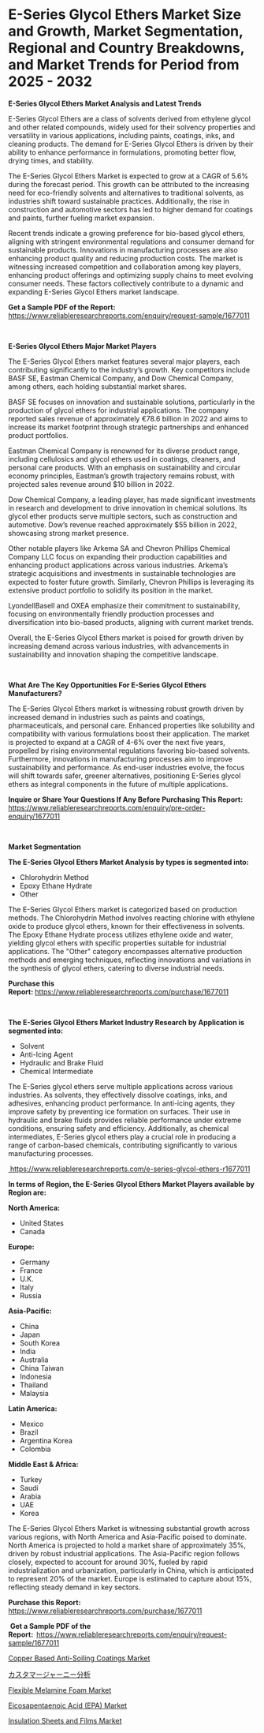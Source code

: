 <p><h1>E-Series Glycol Ethers Market Size and Growth, Market Segmentation, Regional and Country Breakdowns, and Market Trends for Period from 2025 -  2032</h1></p><p><strong>E-Series Glycol Ethers Market Analysis and Latest Trends</strong></p>
<p><p>E-Series Glycol Ethers are a class of solvents derived from ethylene glycol and other related compounds, widely used for their solvency properties and versatility in various applications, including paints, coatings, inks, and cleaning products. The demand for E-Series Glycol Ethers is driven by their ability to enhance performance in formulations, promoting better flow, drying times, and stability.</p><p>The E-Series Glycol Ethers Market is expected to grow at a CAGR of 5.6% during the forecast period. This growth can be attributed to the increasing need for eco-friendly solvents and alternatives to traditional solvents, as industries shift toward sustainable practices. Additionally, the rise in construction and automotive sectors has led to higher demand for coatings and paints, further fueling market expansion.</p><p>Recent trends indicate a growing preference for bio-based glycol ethers, aligning with stringent environmental regulations and consumer demand for sustainable products. Innovations in manufacturing processes are also enhancing product quality and reducing production costs. The market is witnessing increased competition and collaboration among key players, enhancing product offerings and optimizing supply chains to meet evolving consumer needs. These factors collectively contribute to a dynamic and expanding E-Series Glycol Ethers market landscape.</p></p>
<p><strong>Get a Sample PDF of the Report:&nbsp;</strong> <a href="https://www.reliableresearchreports.com/enquiry/request-sample/1677011?utm_campaign=48&utm_medium=2&utm_source=Github&utm_content=ia&utm_term=24032025&utm_id=e-series-glycol-ethers">https://www.reliableresearchreports.com/enquiry/request-sample/1677011</a></p>
<p>&nbsp;</p>
<p><strong>E-Series Glycol Ethers Major Market Players</strong></p>
<p><p>The E-Series Glycol Ethers market features several major players, each contributing significantly to the industry’s growth. Key competitors include BASF SE, Eastman Chemical Company, and Dow Chemical Company, among others, each holding substantial market shares.</p><p>BASF SE focuses on innovation and sustainable solutions, particularly in the production of glycol ethers for industrial applications. The company reported sales revenue of approximately €78.6 billion in 2022 and aims to increase its market footprint through strategic partnerships and enhanced product portfolios.</p><p>Eastman Chemical Company is renowned for its diverse product range, including cellulosics and glycol ethers used in coatings, cleaners, and personal care products. With an emphasis on sustainability and circular economy principles, Eastman’s growth trajectory remains robust, with projected sales revenue around $10 billion in 2022.</p><p>Dow Chemical Company, a leading player, has made significant investments in research and development to drive innovation in chemical solutions. Its glycol ether products serve multiple sectors, such as construction and automotive. Dow’s revenue reached approximately $55 billion in 2022, showcasing strong market presence.</p><p>Other notable players like Arkema SA and Chevron Phillips Chemical Company LLC focus on expanding their production capabilities and enhancing product applications across various industries. Arkema’s strategic acquisitions and investments in sustainable technologies are expected to foster future growth. Similarly, Chevron Phillips is leveraging its extensive product portfolio to solidify its position in the market.</p><p>LyondellBasell and OXEA emphasize their commitment to sustainability, focusing on environmentally friendly production processes and diversification into bio-based products, aligning with current market trends.</p><p>Overall, the E-Series Glycol Ethers market is poised for growth driven by increasing demand across various industries, with advancements in sustainability and innovation shaping the competitive landscape.</p></p>
<p>&nbsp;</p>
<p><strong>What Are The Key Opportunities For E-Series Glycol Ethers Manufacturers?</strong></p>
<p><p>The E-Series Glycol Ethers market is witnessing robust growth driven by increased demand in industries such as paints and coatings, pharmaceuticals, and personal care. Enhanced properties like solubility and compatibility with various formulations boost their application. The market is projected to expand at a CAGR of 4-6% over the next five years, propelled by rising environmental regulations favoring bio-based solvents. Furthermore, innovations in manufacturing processes aim to improve sustainability and performance. As end-user industries evolve, the focus will shift towards safer, greener alternatives, positioning E-Series glycol ethers as integral components in the future of multiple applications.</p></p>
<p><strong>Inquire or Share Your Questions If Any Before Purchasing This Report:</strong> <a href="https://www.reliableresearchreports.com/enquiry/pre-order-enquiry/1677011?utm_campaign=48&utm_medium=2&utm_source=Github&utm_content=ia&utm_term=24032025&utm_id=e-series-glycol-ethers">https://www.reliableresearchreports.com/enquiry/pre-order-enquiry/1677011</a></p>
<p>&nbsp;</p>
<p><strong>Market Segmentation</strong></p>
<p><strong>The E-Series Glycol Ethers Market Analysis by types is segmented into:</strong></p>
<p><ul><li>Chlorohydrin Method</li><li>Epoxy Ethane Hydrate</li><li>Other</li></ul></p>
<p><p>The E-Series Glycol Ethers market is categorized based on production methods. The Chlorohydrin Method involves reacting chlorine with ethylene oxide to produce glycol ethers, known for their effectiveness in solvents. The Epoxy Ethane Hydrate process utilizes ethylene oxide and water, yielding glycol ethers with specific properties suitable for industrial applications. The "Other" category encompasses alternative production methods and emerging techniques, reflecting innovations and variations in the synthesis of glycol ethers, catering to diverse industrial needs.</p></p>
<p><strong>Purchase this Report:&nbsp;</strong><a href="https://www.reliableresearchreports.com/purchase/1677011?utm_campaign=48&utm_medium=2&utm_source=Github&utm_content=ia&utm_term=24032025&utm_id=e-series-glycol-ethers">https://www.reliableresearchreports.com/purchase/1677011</a></p>
<p>&nbsp;</p>
<p><strong>The E-Series Glycol Ethers Market Industry Research by Application is segmented into:</strong></p>
<p><ul><li>Solvent</li><li>Anti-Icing Agent</li><li>Hydraulic and Brake Fluid</li><li>Chemical Intermediate</li></ul></p>
<p><p>The E-Series glycol ethers serve multiple applications across various industries. As solvents, they effectively dissolve coatings, inks, and adhesives, enhancing product performance. In anti-icing agents, they improve safety by preventing ice formation on surfaces. Their use in hydraulic and brake fluids provides reliable performance under extreme conditions, ensuring safety and efficiency. Additionally, as chemical intermediates, E-Series glycol ethers play a crucial role in producing a range of carbon-based chemicals, contributing significantly to various manufacturing processes.</p></p>
<p><a href="https://www.reliableresearchreports.com/e-series-glycol-ethers-r1677011?utm_campaign=48&utm_medium=2&utm_source=Github&utm_content=ia&utm_term=24032025&utm_id=e-series-glycol-ethers">&nbsp;https://www.reliableresearchreports.com/e-series-glycol-ethers-r1677011</a></p>
<p><strong>In terms of Region, the E-Series Glycol Ethers Market Players available by Region are:</strong></p>
<p>
    <p> <strong> North America: </strong>
        <ul>
            <li>United States</li>
            <li>Canada</li>
        </ul>
        </p> 
    <p> <strong> Europe: </strong>
        <ul>
            <li>Germany</li>
            <li>France</li>
            <li>U.K.</li>
            <li>Italy</li>
            <li>Russia</li>
        </ul>
        </p> 
    <p> <strong> Asia-Pacific: </strong>
        <ul>
            <li>China</li>
            <li>Japan</li>
            <li>South Korea</li>
            <li>India</li>
            <li>Australia</li>
            <li>China Taiwan</li>
            <li>Indonesia</li>
            <li>Thailand</li>
            <li>Malaysia</li>
        </ul>
        </p> 
    <p> <strong> Latin America: </strong>
        <ul>
            <li>Mexico</li>
            <li>Brazil</li>
            <li>Argentina Korea</li>
            <li>Colombia</li>
        </ul>
        </p> 
    <p> <strong> Middle East & Africa: </strong>
        <ul>
            <li>Turkey</li>
            <li>Saudi</li>
            <li>Arabia</li>
            <li>UAE</li>
            <li>Korea</li>
        </ul>
    </p>
    </p>
<p><p>The E-Series Glycol Ethers Market is witnessing substantial growth across various regions, with North America and Asia-Pacific poised to dominate. North America is projected to hold a market share of approximately 35%, driven by robust industrial applications. The Asia-Pacific region follows closely, expected to account for around 30%, fueled by rapid industrialization and urbanization, particularly in China, which is anticipated to represent 20% of the market. Europe is estimated to capture about 15%, reflecting steady demand in key sectors.</p></p>
<p><strong>Purchase this Report: </strong><a href="https://www.reliableresearchreports.com/purchase/1677011?utm_campaign=48&utm_medium=2&utm_source=Github&utm_content=ia&utm_term=24032025&utm_id=e-series-glycol-ethers">https://www.reliableresearchreports.com/purchase/1677011</a></p>
<p>&nbsp;<strong>Get a Sample PDF of the Report:&nbsp;&nbsp;</strong><a href="https://www.reliableresearchreports.com/enquiry/request-sample/1677011?utm_campaign=48&utm_medium=2&utm_source=Github&utm_content=ia&utm_term=24032025&utm_id=e-series-glycol-ethers">https://www.reliableresearchreports.com/enquiry/request-sample/1677011</a></p>
<p><strong></strong></p>
<p><p><a href="https://github.com/berkemiars2j/Market-Research-Report-List-1/blob/main/copper-based-anti-soiling-coatings-market.md?utm_campaign=48&utm_medium=2&utm_source=Github&utm_content=ia&utm_term=24032025&utm_id=e-series-glycol-ethers">Copper Based Anti-Soiling Coatings Market</a></p><p><a href="https://github.com/lababdou/Market-Research-Report-List-7/blob/main/863801848475.md?utm_campaign=48&utm_medium=2&utm_source=Github&utm_content=ia&utm_term=24032025&utm_id=e-series-glycol-ethers">カスタマージャーニー分析</a></p><p><a href="https://github.com/variothonia/Market-Research-Report-List-1/blob/main/flexible-melamine-foam-market.md?utm_campaign=48&utm_medium=2&utm_source=Github&utm_content=ia&utm_term=24032025&utm_id=e-series-glycol-ethers">Flexible Melamine Foam Market</a></p><p><a href="https://github.com/lalkobrinarb/Market-Research-Report-List-1/blob/main/eicosapentaenoic-acid-epa-market.md?utm_campaign=48&utm_medium=2&utm_source=Github&utm_content=ia&utm_term=24032025&utm_id=e-series-glycol-ethers">Eicosapentaenoic Acid (EPA) Market</a></p><p><a href="https://github.com/hutchkloor4x/Market-Research-Report-List-1/blob/main/insulation-sheets-and-films-market.md?utm_campaign=48&utm_medium=2&utm_source=Github&utm_content=ia&utm_term=24032025&utm_id=e-series-glycol-ethers">Insulation Sheets and Films Market</a></p></p>